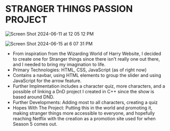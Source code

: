 # STRANGER THINGS PASSION PROJECT

![Screen Shot 2024-06-11 at 12 05 12 PM](https://github.com/NYG-Kartik/StrangerThings/assets/90806469/4d9b6ebd-d241-44a2-adf1-e3cbf90e65ad)










![Screen Shot 2024-06-15 at 6 07 31 PM](https://github.com/kvi1/StrangerThings/assets/90806469/e3c3c5f5-9733-4e4a-9879-dc972ce1e7c8)

- From inspiration from the Wizarding World of Harry Website, I decided to create one for Stranger things since there isn't really one out there, and I needed to bring my imagination to life.
- Primary Technologies: HTML, CSS, JavaScript (as of right now)
- Contains a navbar, using HTML elements to group the slider and using JavaScript for the arrow feature.
- Further Implmentation includes a character quiz, more characters, and a possible of linking a DnD project I created in C++ since the show is based around DND.
- Further Developments: Adding most to all characters, creating a quiz 
- Hopes With The Project: Putting this in the world and promoting it, making stranger things more accessible to everyone, and hopefully reaching Netflix with the creation as a promotion site used for when Season 5 comes out.
